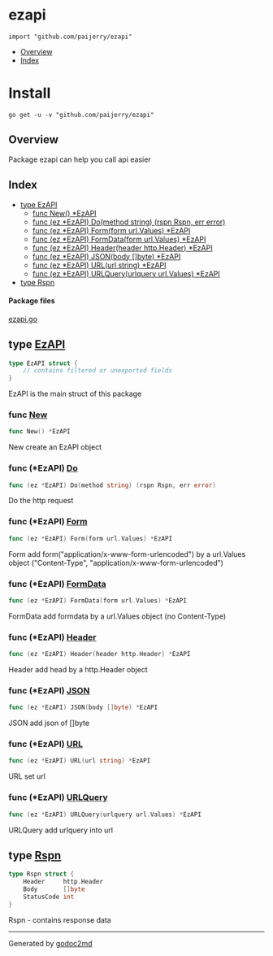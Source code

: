 

# ezapi

`import "github.com/paijerry/ezapi"`

* [Overview](#pkg-overview)
* [Index](#pkg-index)

# Install
`go get -u -v "github.com/paijerry/ezapi"`

## <a name="pkg-overview">Overview</a>
Package ezapi can help you call api easier




## <a name="pkg-index">Index</a>
* [type EzAPI](#EzAPI)
  * [func New() *EzAPI](#New)
  * [func (ez *EzAPI) Do(method string) (rspn Rspn, err error)](#EzAPI.Do)
  * [func (ez *EzAPI) Form(form url.Values) *EzAPI](#EzAPI.Form)
  * [func (ez *EzAPI) FormData(form url.Values) *EzAPI](#EzAPI.FormData)
  * [func (ez *EzAPI) Header(header http.Header) *EzAPI](#EzAPI.Header)
  * [func (ez *EzAPI) JSON(body []byte) *EzAPI](#EzAPI.JSON)
  * [func (ez *EzAPI) URL(url string) *EzAPI](#EzAPI.URL)
  * [func (ez *EzAPI) URLQuery(urlquery url.Values) *EzAPI](#EzAPI.URLQuery)
* [type Rspn](#Rspn)


#### <a name="pkg-files">Package files</a>
[ezapi.go](/src/github.com/paijerry/ezapi/ezapi.go) 






## <a name="EzAPI">type</a> [EzAPI](/src/target/ezapi.go?s=181:315#L4)
``` go
type EzAPI struct {
    // contains filtered or unexported fields
}
```
EzAPI is the main struct of this package







### <a name="New">func</a> [New](/src/target/ezapi.go?s=459:476#L21)
``` go
func New() *EzAPI
```
New create an EzAPI object





### <a name="EzAPI.Do">func</a> (\*EzAPI) [Do](/src/target/ezapi.go?s=1513:1570#L75)
``` go
func (ez *EzAPI) Do(method string) (rspn Rspn, err error)
```
Do the http request




### <a name="EzAPI.Form">func</a> (\*EzAPI) [Form](/src/target/ezapi.go?s=851:896#L39)
``` go
func (ez *EzAPI) Form(form url.Values) *EzAPI
```
Form add form("application/x-www-form-urlencoded") by a url.Values object ("Content-Type", "application/x-www-form-urlencoded")




### <a name="EzAPI.FormData">func</a> (\*EzAPI) [FormData](/src/target/ezapi.go?s=1009:1058#L45)
``` go
func (ez *EzAPI) FormData(form url.Values) *EzAPI
```
FormData add formdata by a url.Values object (no Content-Type)




### <a name="EzAPI.Header">func</a> (\*EzAPI) [Header](/src/target/ezapi.go?s=541:591#L26)
``` go
func (ez *EzAPI) Header(header http.Header) *EzAPI
```
Header add head by a http.Header object




### <a name="EzAPI.JSON">func</a> (\*EzAPI) [JSON](/src/target/ezapi.go?s=1206:1247#L57)
``` go
func (ez *EzAPI) JSON(body []byte) *EzAPI
```
JSON add json of []byte




### <a name="EzAPI.URL">func</a> (\*EzAPI) [URL](/src/target/ezapi.go?s=1421:1460#L69)
``` go
func (ez *EzAPI) URL(url string) *EzAPI
```
URL set url




### <a name="EzAPI.URLQuery">func</a> (\*EzAPI) [URLQuery](/src/target/ezapi.go?s=1313:1366#L63)
``` go
func (ez *EzAPI) URLQuery(urlquery url.Values) *EzAPI
```
URLQuery add urlquery into url




## <a name="Rspn">type</a> [Rspn](/src/target/ezapi.go?s=349:428#L14)
``` go
type Rspn struct {
    Header     http.Header
    Body       []byte
    StatusCode int
}
```
Rspn - contains response data














- - -
Generated by [godoc2md](http://godoc.org/github.com/davecheney/godoc2md)
